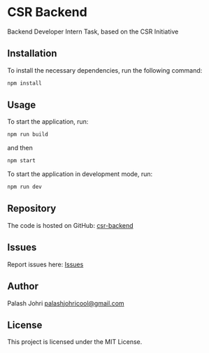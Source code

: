 # CSR Backend

Backend Developer Intern Task, based on the CSR Initiative

## Installation

To install the necessary dependencies, run the following command:
```bash
npm install
```


## Usage

To start the application, run:
```bash
npm run build
```
and then
```bash
npm start
```

To start the application in development mode, run:    
```bash
npm run dev
```


## Repository

The code is hosted on GitHub: [csr-backend](https://github.com/holy-script/csr-backend)

## Issues

Report issues here: [Issues](https://github.com/holy-script/csr-backend/issues)

## Author

Palash Johri <palashjohricool@gmail.com>

## License

This project is licensed under the MIT License.